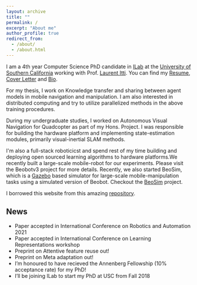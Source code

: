 ```yaml
---
layout: archive
title: ""
permalink: /
excerpt: "About me"
author_profile: true
redirect_from: 
  - /about/
  - /about.html
---
```



I am a 4th year Computer Science PhD candidate in [ILab](https://ilab.usc.edu/) at the [University of Southern California](https://usc.edu) working with Prof. [Laurent Itti](http://ilab.usc.edu/itti/). You can find my [Resume](files/kiran_resume.pdf), [Cover Letter](files/cover_letter.pdf) and [Bio](files/cover_letter.pdf).

For my thesis, I work on Knowledge transfer and sharing between agent models in mobile navigation and manipulation. I am also interested in distributed computing and try to utilize parallelized methods in the above training procedures.


During my undergraduate studies, I worked on Autonomous Visual Navigation for Quadcopter as part of my Hons. Project. I was responsible for building the hardware platform and implementing state-estimation modules, primarily visual-inertial SLAM methods.


I'm also a full-stack roboticicst and spend rest of my time building and deploying open sourced learning algorithms to hardware platforms.We recently built a large-scale mobile-robot for our experiments. Please visit the Beobotv3 project for more details. Recently, we also started BeoSim, which is a [Gazebo](http://gazebosim.org/) based simulator for large-scale mobile-manipulation tasks using a simulated version of Beobot. Checkout the [BeoSim](http://gazebosim.org/) project.


I borrowed this website from this amazing [repository](https://github.com/academicpages/academicpages.github.io).


## News
- Paper accepted in International Conference on Robotics and Automation 2021
- Paper accepted in International Conference on Learning Representations workshop
- Preprint on Attentive feature reuse out!
- Preprint on Meta adaptation out!
- I’m honoured to have recieved the Annenberg Fellowship (10% acceptance rate) for my PhD!
- I’ll be joining ILab to start my PhD at USC from Fall 2018

